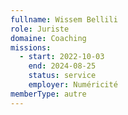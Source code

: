 ```yaml
---
fullname: Wissem Bellili
role: Juriste
domaine: Coaching
missions:
  - start: 2022-10-03
    end: 2024-08-25
    status: service
    employer: Numéricité
memberType: autre
---
```


